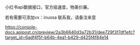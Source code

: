 小红书api数据接口，官方级速度，物美价廉。 
 
若有需要可添加vx：inuosa 联系我，请备注来意

https://console-docs.apipost.cn/preview/2a3b6640d3a72b31/dee729f3f7df1efc?target_id=6adf4f5f-b64b-4ea1-b429-d425f4f84e14
